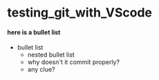 # testing_git_with_VScode
#### here is a bullet list
* bullet list 
    * nested bullet list
    * why doesn't it commit properly?
    * any clue?
